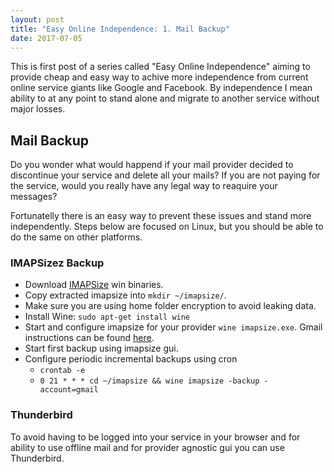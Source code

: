 ```yaml
---
layout: post
title: "Easy Online Independence: 1. Mail Backup"
date: 2017-07-05
---
```


This is first post of a series called "Easy Online Independence" aiming to provide cheap and easy way to achive more independence from current online service giants like Google and Facebook. By independence I mean ability to at any point to stand alone and migrate to another service without major losses.
 
## Mail Backup

Do you wonder what would happend if your mail provider decided to discontinue your service and delete all your mails? If you are not paying for the service, would you really have any legal way to reaquire your messages?

Fortunatelly there is an easy way to prevent these issues and stand more independently. Steps below are focused on Linux, but you should be able to do the same on other platforms.

### IMAPSizez Backup

- Download [IMAPSize](http://www.broobles.com/imapsize/imap-backup.php) win binaries.
- Copy extracted imapsize into ```mkdir ~/imapsize/```.
- Make sure you are using home folder encryption to avoid leaking data.
- Install Wine: ```sudo apt-get install wine ```
- Start and configure imapsize for your provider ```wine imapsize.exe```. Gmail instructions can be found [here](https://support.google.com/mail/answer/7126229?hl=en).
- Start first backup using imapsize gui.
- Configure periodic incremental backups using cron 
  -  ```crontab -e```
  -  ```0 21 * * * cd ~/imapsize && wine imapsize -backup -account=gmail```

### Thunderbird
To avoid having to be logged into your service in your browser and for ability to use offline mail and for provider agnostic gui you can use Thunderbird.
